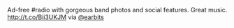 Ad-free #radio with gorgeous band photos and social features. Great music. <a href="http://t.co/Bii3UKJM">http://t.co/Bii3UKJM</a> via <a href="http://twitter.com/earbits">@earbits</a>